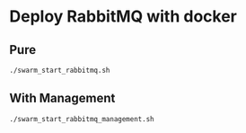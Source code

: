 # Deploy RabbitMQ with docker

## Pure

```bash
./swarm_start_rabbitmq.sh
```

## With Management

```bash
./swarm_start_rabbitmq_management.sh
```
